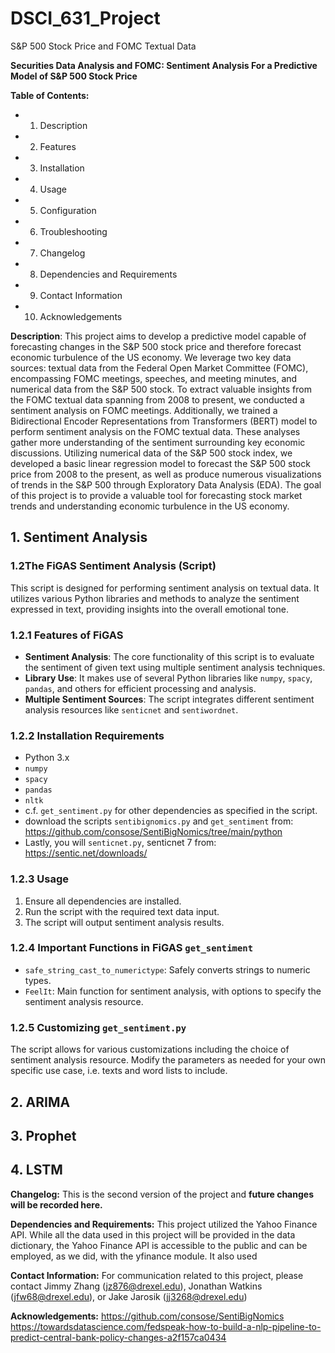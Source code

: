 # DSCI_631_Project
S&amp;P 500 Stock Price and FOMC Textual Data

**Securities Data Analysis and FOMC: Sentiment Analysis For a Predictive Model of S&P 500 Stock Price**

**Table of Contents:**

 - 1. Description
 - 2. Features 
 - 3. Installation 
 - 4. Usage 
 - 5. Configuration 
 - 6. Troubleshooting 
 - 7. Changelog
 - 8. Dependencies and Requirements
 - 9. Contact Information
 - 10. Acknowledgements

**Description**:
This project aims to develop a predictive model capable of forecasting changes in the S&P 500 stock price and therefore forecast economic turbulence of the US economy. We leverage two key data sources: textual data from the Federal Open Market Committee (FOMC), encompassing FOMC meetings, speeches, and meeting minutes, and numerical data from the S&P 500 stock. To extract valuable insights from the FOMC textual data spanning from 2008 to present, we conducted a sentiment analysis on FOMC meetings. Additionally, we trained a Bidirectional Encoder Representations from Transformers (BERT) model to perform sentiment analysis on the FOMC textual data. These analyses gather more understanding of the sentiment surrounding key economic discussions. Utilizing numerical data of the S&P 500 stock index, we developed a basic linear regression model to forecast the S&P 500 stock price from 2008 to the present, as well as produce numerous visualizations of trends in the S&P 500 through Exploratory Data Analysis (EDA). The goal of this project is to provide a valuable tool for forecasting stock market trends and understanding economic turbulence in the US economy.

## 1. Sentiment Analysis

### 1.2The FiGAS Sentiment Analysis (Script)

This script is designed for performing sentiment analysis on textual data. It utilizes various Python libraries and methods to analyze the sentiment expressed in text, 
providing insights into the overall emotional tone. 

### 1.2.1 Features of FiGAS
- **Sentiment Analysis**: The core functionality of this script is to evaluate the sentiment of given text using multiple sentiment analysis techniques.
- **Library Use**: It makes use of several Python libraries like `numpy`, `spacy`, `pandas`, and others for efficient processing and analysis.
- **Multiple Sentiment Sources**: The script integrates different sentiment analysis resources like `senticnet` and `sentiwordnet`.

### 1.2.2 Installation Requirements
- Python 3.x
- `numpy`
- `spacy`
- `pandas`
- `nltk`
- c.f. `get_sentiment.py` for other dependencies as specified in the script.
- download the scripts `sentibignomics.py` and `get_sentiment` from: https://github.com/consose/SentiBigNomics/tree/main/python
- Lastly, you will `senticnet.py`, senticnet 7 from: https://sentic.net/downloads/

### 1.2.3 Usage
1. Ensure all dependencies are installed.
2. Run the script with the required text data input.
3. The script will output sentiment analysis results.

### 1.2.4 Important Functions in FiGAS `get_sentiment`
- `safe_string_cast_to_numerictype`: Safely converts strings to numeric types.
- `FeelIt`: Main function for sentiment analysis, with options to specify the sentiment analysis resource.

### 1.2.5 Customizing `get_sentiment.py`
The script allows for various customizations including the choice of sentiment analysis resource. Modify the parameters as needed for your own specific use case, i.e. texts and word lists to include.

## 2. ARIMA
## 3. Prophet
## 4. LSTM

**Changelog:**
This is the second version of the project and **future changes will be recorded here.**

**Dependencies and Requirements:**
This project utilized the Yahoo Finance API. While all the data used in this project will be provided in the data dictionary, the Yahoo Finance API is accessible to the public and can be employed, as we did, with the yfinance module. It also used 

**Contact Information:**
For communication related to this project, please contact Jimmy Zhang (jz876@drexel.edu), Jonathan Watkins (jfw68@drexel.edu), or Jake Jarosik (jj3268@drexel.edu)

**Acknowledgements:**
https://github.com/consose/SentiBigNomics
https://towardsdatascience.com/fedspeak-how-to-build-a-nlp-pipeline-to-predict-central-bank-policy-changes-a2f157ca0434



 

